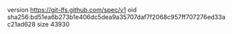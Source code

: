 version https://git-lfs.github.com/spec/v1
oid sha256:bd51ea6b273b1e406dc5dea9a35707daf7f2068c957ff707276ed33ac21ad628
size 43930
